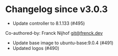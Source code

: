 # Changelog since v3.0.3
- Update controller to 8.1.133 (#495)

Co-authored-by: Franck Nijhof <git@frenck.dev> 
- Update base image to ubuntu-base:9.0.4 (#491) 
- Updated logos (#490) 
